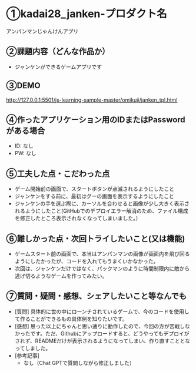 # ①kadai28_janken-プロダクト名

アンパンマンじゃんけんアプリ

## ②課題内容（どんな作品か）

- ジャンケンができるゲームアプリです

## ③DEMO

http://127.0.0.1:5501/js-learning-sample-master/omikuji/janken_tpl.html

## ④作ったアプリケーション用のIDまたはPasswordがある場合

- ID: なし
- PW: なし

## ⑤工夫した点・こだわった点

- ゲーム開始前の画面で、スタートボタンが点滅されるようにしたこと
- ジャンケンをする前に、最初はグーの画面を表示するようにしたこと
- ジャンケンの手を選ぶ際に、カーソルを合わせると画像が少し大きく表示されるようにしたこと(GitHubでのデプロイエラー解消のため、ファイル構成を修正したところ表示されなくなってしまいました。）

## ⑥難しかった点・次回トライしたいこと(又は機能)

- ゲームスタート前の画面で、本当はアンパンマンの画像が画面内を飛び回るようにしたかったが、コードを入れてもうまくいかなかった。
- 次回は、ジャンケンだけではなく、パックマンのように時間制限内に敵から逃げ切るようなゲームを作ってみたい。

## ⑦質問・疑問・感想、シェアしたいこと等なんでも

- [質問]
  具体的に世の中にローンチされているゲームで、今のコードを使用して作ることができるもの具体例を知りたいです。
- [感想]
  思った以上にちゃんと思い通りに動作したので、今回の方が苦戦しなかったです。ただ、Githubにアップロードすると、どうやってもデプロイがされず、READMEだけが表示されるようになってしまい、作り直すこととなってしました。
- [参考記事]
  - なし（Chat GPTで質問しながら修正しました）
